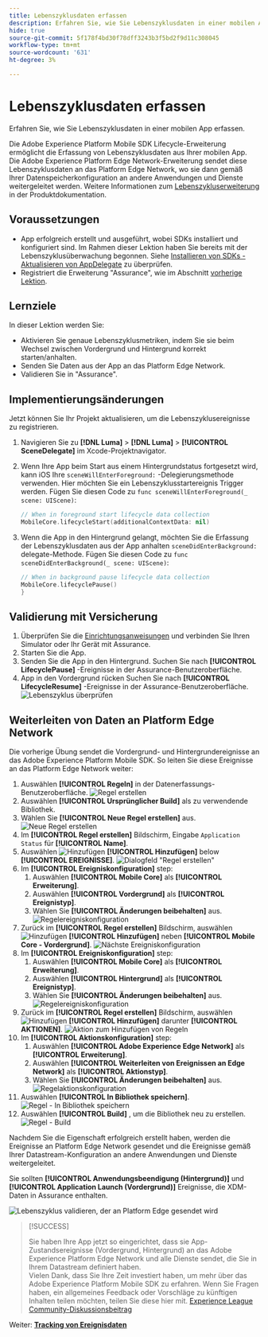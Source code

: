 ```yaml
---
title: Lebenszyklusdaten erfassen
description: Erfahren Sie, wie Sie Lebenszyklusdaten in einer mobilen App erfassen.
hide: true
source-git-commit: 5f178f4bd30f78dff3243b3f5bd2f9d11c308045
workflow-type: tm+mt
source-wordcount: '631'
ht-degree: 3%

---
```


# Lebenszyklusdaten erfassen

Erfahren Sie, wie Sie Lebenszyklusdaten in einer mobilen App erfassen.

Die Adobe Experience Platform Mobile SDK Lifecycle-Erweiterung ermöglicht die Erfassung von Lebenszyklusdaten aus Ihrer mobilen App. Die Adobe Experience Platform Edge Network-Erweiterung sendet diese Lebenszyklusdaten an das Platform Edge Network, wo sie dann gemäß Ihrer Datenspeicherkonfiguration an andere Anwendungen und Dienste weitergeleitet werden. Weitere Informationen zum [Lebenszykluserweiterung](https://developer.adobe.com/client-sdks/documentation/lifecycle-for-edge-network/) in der Produktdokumentation.


## Voraussetzungen

* App erfolgreich erstellt und ausgeführt, wobei SDKs installiert und konfiguriert sind. Im Rahmen dieser Lektion haben Sie bereits mit der Lebenszyklusüberwachung begonnen. Siehe [Installieren von SDKs - Aktualisieren von AppDelegate](install-sdks.md#update-appdelegate) zu überprüfen.
* Registriert die Erweiterung &quot;Assurance&quot;, wie im Abschnitt [vorherige Lektion](install-sdks.md).

## Lernziele

In dieser Lektion werden Sie:

<!--
* Add lifecycle field group to the schema.
* -->
* Aktivieren Sie genaue Lebenszyklusmetriken, indem Sie sie beim Wechsel zwischen Vordergrund und Hintergrund korrekt starten/anhalten.
* Senden Sie Daten aus der App an das Platform Edge Network.
* Validieren Sie in &quot;Assurance&quot;.

<!--
## Add lifecycle field group to schema

The Consumer Experience Event field group you added in the [previous lesson](create-schema.md) already contains the lifecycle fields, so you can skip this step. If you don't use Consumer Experience Event field group in your own app, you can add the lifecycle fields by doing the following:

1. Navigate to the schema interface as described in the [previous lesson](create-schema.md).
1. Open the **Luma Mobile App Event Schema** schema and select **[!UICONTROL Add]** next to Field groups.
    ![select add](assets/lifecycle-add.png)
1. In the search bar, enter "lifecycle".
1. Select the checkbox next to **[!UICONTROL AEP Mobile Lifecycle Details]**.
1. Select **[!UICONTROL Add field groups]**.
    ![add field group](assets/lifecycle-lifecycle-field-group.png)
1. Select **[!UICONTROL Save]**.
    ![save](assets/lifecycle-lifecycle-save.png)
-->

## Implementierungsänderungen

Jetzt können Sie Ihr Projekt aktualisieren, um die Lebenszyklusereignisse zu registrieren.

1. Navigieren Sie zu **[!DNL Luma]** > **[!DNL Luma]** > **[!UICONTROL SceneDelegate]** im Xcode-Projektnavigator.

1. Wenn Ihre App beim Start aus einem Hintergrundstatus fortgesetzt wird, kann iOS Ihre `sceneWillEnterForeground:` -Delegierungsmethode verwenden. Hier möchten Sie ein Lebenszyklusstartereignis Trigger werden. Fügen Sie diesen Code zu `func sceneWillEnterForeground(_ scene: UIScene)`:

   ```swift
   // When in foreground start lifecycle data collection
   MobileCore.lifecycleStart(additionalContextData: nil)
   ```

1. Wenn die App in den Hintergrund gelangt, möchten Sie die Erfassung der Lebenszyklusdaten aus der App anhalten `sceneDidEnterBackground:` delegate-Methode. Fügen Sie diesen Code zu  `func sceneDidEnterBackground(_ scene: UIScene)`:

   ```swift
   // When in background pause lifecycle data collection
   MobileCore.lifecyclePause()
   }
   ```

## Validierung mit Versicherung

1. Überprüfen Sie die [Einrichtungsanweisungen](assurance.md) und verbinden Sie Ihren Simulator oder Ihr Gerät mit Assurance.
1. Starten Sie die App.
1. Senden Sie die App in den Hintergrund. Suchen Sie nach **[!UICONTROL LifecyclePause]** -Ereignisse in der Assurance-Benutzeroberfläche.
1. App in den Vordergrund rücken Suchen Sie nach **[!UICONTROL LifecycleResume]** -Ereignisse in der Assurance-Benutzeroberfläche.
   ![Lebenszyklus überprüfen](assets/lifecycle-lifecycle-assurance.png)


## Weiterleiten von Daten an Platform Edge Network

Die vorherige Übung sendet die Vordergrund- und Hintergrundereignisse an das Adobe Experience Platform Mobile SDK. So leiten Sie diese Ereignisse an das Platform Edge Network weiter:

1. Auswählen **[!UICONTROL Regeln]** in der Datenerfassungs-Benutzeroberfläche.
   ![Regel erstellen](assets/rule-create.png)
1. Auswählen **[!UICONTROL Ursprünglicher Build]** als zu verwendende Bibliothek.
1. Wählen Sie **[!UICONTROL Neue Regel erstellen]** aus.
   ![Neue Regel erstellen](assets/rules-create-new.png)
1. Im **[!UICONTROL Regel erstellen]** Bildschirm, Eingabe `Application Status` für **[!UICONTROL Name]**.
1. Auswählen ![Hinzufügen](https://spectrum.adobe.com/static/icons/workflow_18/Smock_AddCircle_18_N.svg) **[!UICONTROL Hinzufügen]** below **[!UICONTROL EREIGNISSE]**.
   ![Dialogfeld &quot;Regel erstellen&quot;](assets/rule-create-name.png)
1. Im **[!UICONTROL Ereigniskonfiguration]** step:
   1. Auswählen **[!UICONTROL Mobile Core]** als **[!UICONTROL Erweiterung]**.
   1. Auswählen **[!UICONTROL Vordergrund]** als **[!UICONTROL Ereignistyp]**.
   1. Wählen Sie **[!UICONTROL Änderungen beibehalten]** aus.
      ![Regelereigniskonfiguration](assets/rule-event-configuration.png)
1. Zurück im **[!UICONTROL Regel erstellen]** Bildschirm, auswählen ![Hinzufügen](https://spectrum.adobe.com/static/icons/workflow_18/Smock_AddCircle_18_N.svg) **[!UICONTROL Hinzufügen]** neben **[!UICONTROL Mobile Core - Vordergrund]**.
   ![Nächste Ereigniskonfiguration](assets/rule-event-configuration-next.png)
1. Im **[!UICONTROL Ereigniskonfiguration]** step:
   1. Auswählen **[!UICONTROL Mobile Core]** als **[!UICONTROL Erweiterung]**.
   1. Auswählen **[!UICONTROL Hintergrund]** als **[!UICONTROL Ereignistyp]**.
   1. Wählen Sie **[!UICONTROL Änderungen beibehalten]** aus.
      ![Regelereigniskonfiguration](assets/rule-event-configuration-background.png)
1. Zurück im **[!UICONTROL Regel erstellen]** Bildschirm, auswählen ![Hinzufügen](https://spectrum.adobe.com/static/icons/workflow_18/Smock_AddCircle_18_N.svg) **[!UICONTROL Hinzufügen]** darunter **[!UICONTROL AKTIONEN]**.
   ![Aktion zum Hinzufügen von Regeln](assets/rule-action-button.png)
1. Im **[!UICONTROL Aktionskonfiguration]** step:
   1. Auswählen **[!UICONTROL Adobe Experience Edge Network]** als **[!UICONTROL Erweiterung]**.
   1. Auswählen **[!UICONTROL Weiterleiten von Ereignissen an Edge Network]** als **[!UICONTROL Aktionstyp]**.
   1. Wählen Sie **[!UICONTROL Änderungen beibehalten]** aus.
      ![Regelaktionskonfiguration](assets/rule-action-configuration.png)
1. Auswählen **[!UICONTROL In Bibliothek speichern]**.
   ![Regel - In Bibliothek speichern](assets/rule-save-to-library.png)
1. Auswählen **[!UICONTROL Build]** , um die Bibliothek neu zu erstellen.
   ![Regel - Build](assets/rule-build.png)

Nachdem Sie die Eigenschaft erfolgreich erstellt haben, werden die Ereignisse an Platform Edge Network gesendet und die Ereignisse gemäß Ihrer Datastream-Konfiguration an andere Anwendungen und Dienste weitergeleitet.

Sie sollten **[!UICONTROL Anwendungsbeendigung (Hintergrund)]** und **[!UICONTROL Application Launch (Vordergrund)]** Ereignisse, die XDM-Daten in Assurance enthalten.

![Lebenszyklus validieren, der an Platform Edge gesendet wird](assets/lifecycle-edge-assurance.png)

>[!SUCCESS]
>
>Sie haben Ihre App jetzt so eingerichtet, dass sie App-Zustandsereignisse (Vordergrund, Hintergrund) an das Adobe Experience Platform Edge Network und alle Dienste sendet, die Sie in Ihrem Datastream definiert haben.<br>Vielen Dank, dass Sie Ihre Zeit investiert haben, um mehr über das Adobe Experience Platform Mobile SDK zu erfahren. Wenn Sie Fragen haben, ein allgemeines Feedback oder Vorschläge zu künftigen Inhalten teilen möchten, teilen Sie diese hier mit. [Experience League Community-Diskussionsbeitrag](https://experienceleaguecommunities.adobe.com/t5/adobe-experience-platform-launch/tutorial-discussion-implement-adobe-experience-cloud-in-mobile/td-p/443796)

Weiter: **[Tracking von Ereignisdaten](events.md)**
